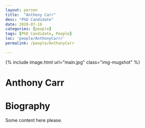 ```yaml
---
layout: person
title:  "Anthony Carr"
desc: "PhD Candidate"
date: 2020-07-16
categories: [people]
tags: [PhD Candidate, People]
loc: 'people/AnthonyCarr/'
permalink: /people/AnthonyCarr

---
```

 
{% include image.html url="main.jpg" class="img-mugshot" %}
<div class="text-center" markdown="1">

# Anthony Carr

</div>
 
# Biography

Some content here please.